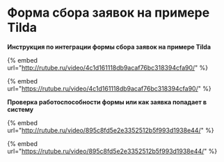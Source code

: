 # Форма сбора заявок на примере Tilda

**Инструкция по интеграции формы сбора заявок на примере Tilda**



{% embed url="http://rutube.ru/video/4c1d161118db9acaf76bc318394cfa90/" %}

{% embed url="https://rutube.ru/video/4c1d161118db9acaf76bc318394cfa90/" %}

**Проверка работоспособности формы или как заявка попадает в систему**



{% embed url="http://rutube.ru/video/895c8fd5e2e3352512b5f993d1938e44/" %}

{% embed url="https://rutube.ru/video/895c8fd5e2e3352512b5f993d1938e44/" %}
